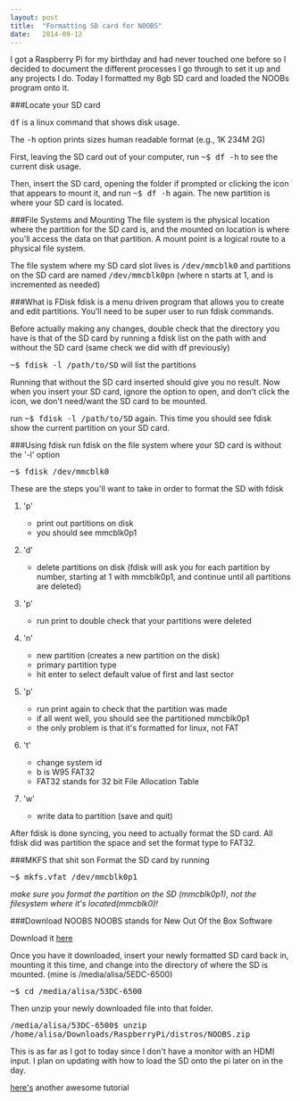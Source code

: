 ```yaml
---
layout: post
title:  "Formatting SD card for NOOBS"
date:   2014-09-12
---
```


I got a Raspberry Pi for my birthday and had never touched one before so I decided to document the different processes I go through to set it up and any projects I do. Today I formatted my 8gb SD card and loaded the NOOBs program onto it.

###Locate your SD card

<kbd>df</kbd> is a linux command that shows disk usage.

The <kbd>-h</kbd> option prints sizes human readable format (e.g., 1K 234M 2G)

First, leaving the SD card out of your computer, run <kbd>~$ df -h</kbd> to see the current disk usage.

Then, insert the SD card, opening the folder if prompted or clicking the icon that appears to mount it, and run <kbd>~$ df -h</kbd> again. The new partition is where your SD card is located.


###File Systems and Mounting
The file system is the physical location where the partition for the SD card is, and the mounted on location is where you'll access the data on that partition. A mount point is a logical route to a physical file system.

The file system where my SD card slot lives is <kbd>/dev/mmcblk0</kbd> and partitions on the SD card are named <kbd>/dev/mmcblk0pn</kbd> (where n starts at 1, and is incremented as needed)


###What is FDisk
fdisk is a menu driven program that allows you to create and edit partitions. You'll need to be super user to run fdisk commands.

Before actually making any changes, double check that the directory you have is that of the SD card by running a fdisk list on the path with and without the SD card (same check we did with df previously)

<kbd>~$ fdisk -l /path/to/SD</kbd>
will list the partitions

Running that without the SD card inserted should give you no result.
Now when you insert your SD card, ignore the option to open, and don't click the icon, we don't need/want the SD card to be mounted.

run <kbd>~$ fdisk -l /path/to/SD</kbd> again.
This time you should see fdisk show the current partition on your SD card.

###Using fdisk
run fdisk on the file system where your SD card is without the '-l' option

<kbd>~$ fdisk /dev/mmcblk0</kbd>

These are the steps you'll want to take in order to format the SD with fdisk

1. 'p'
    - print out partitions on disk
    - you should see mmcblk0p1

2. 'd'
    - delete partitions on disk (fdisk will ask you for each partition by number, starting at 1 with mmcblk0p1, and continue until all partitions are deleted)

3. 'p'
    - run print to double check that your partitions were deleted

4. 'n'
    - new partition (creates a new partition on the disk)
    - primary partition type
    - hit enter to select default value of first and last sector

5. 'p'
    - run print again to check that the partition was made
    - if all went well, you should see the partitioned mmcblk0p1
    - the only problem is that it's formatted for linux, not FAT

4. 't' 
    - change system id
    - b is W95 FAT32 
    - FAT32 stands for 32 bit File Allocation Table
5. 'w'
    - write data to partition (save and quit)

After fdisk is done syncing, you need to actually format the SD card. All fdisk did was partition the space and set the format type to FAT32.


###MKFS that shit son
Format the SD card by running

<kbd>~$ mkfs.vfat /dev/mmcblk0p1</kbd>

*make sure you format the partition on the SD (mmcblk0p1), not the filesystem where it's located(mmcblk0)!*

###Download NOOBS
NOOBS stands for New Out Of the Box Software

Download it [here](http://www.raspberrypi.org/downloads/)

Once you have it downloaded, insert your newly formatted SD card back in, mounting it this time, and change into the directory of where the SD is mounted. (mine is /media/alisa/5EDC-6500)

<kbd>~$ cd /media/alisa/53DC-6500</kbd>

Then unzip your newly downloaded file into that folder.

<kbd>/media/alisa/53DC-6500$ unzip /home/alisa/Downloads/RaspberryPi/distros/NOOBS.zip</kbd>


This is as far as I got to today since I don't have a monitor with an HDMI input. I plan on updating with how to load the SD onto the pi later on in the day.

[here's](http://qdosmsq.dunbar-it.co.uk/blog/2013/06/noobs-for-raspberry-pi/) another awesome tutorial